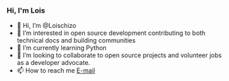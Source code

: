 ### Hi, I'm Lois 

- 👋 Hi, I’m @Loischizo
- 👀 I’m interested in open source development contributing to both technical docs and building communities
- 🌱 I’m currently learning Python
- 💞️ I’m looking to collaborate to open source projects and volunteer jobs as a developer advocate.
- 📫 How to reach me <a href="mailto:lchizorom@gmail.com"> E-mail </a>


